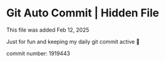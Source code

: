 # Git Auto Commit | Hidden File

This file was added Feb 12, 2025

Just for fun and keeping my daily git commit active 🤪

commit number: 1919443
